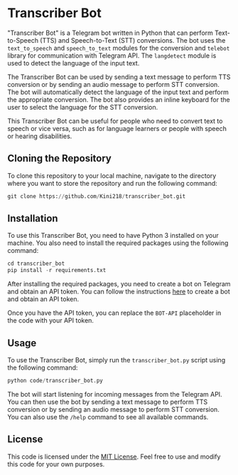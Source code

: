 # Transcriber Bot

"Transcriber Bot" is a Telegram bot written in Python that can perform Text-to-Speech (TTS) and Speech-to-Text (STT) conversions. The bot uses the `text_to_speech` and `speech_to_text` modules for the conversion and `telebot` library for communication with Telegram API. The `langdetect` module is used to detect the language of the input text.

The Transcriber Bot can be used by sending a text message to perform TTS conversion or by sending an audio message to perform STT conversion. The bot will automatically detect the language of the input text and perform the appropriate conversion. The bot also provides an inline keyboard for the user to select the language for the STT conversion.

This Transcriber Bot can be useful for people who need to convert text to speech or vice versa, such as for language learners or people with speech or hearing disabilities.

## Cloning the Repository

To clone this repository to your local machine, navigate to the directory where you want to store the repository and run the following command:

```python
git clone https://github.com/Kini218/transcriber_bot.git
```

## Installation

To use this Transcriber Bot, you need to have Python 3 installed on your machine. You also need to install the required packages using the following command:

```python
cd transcriber_bot
pip install -r requirements.txt
```

After installing the required packages, you need to create a bot on Telegram and obtain an API token. You can follow the instructions [here](https://core.telegram.org/bots#creating-a-new-bot) to create a bot and obtain an API token.

Once you have the API token, you can replace the `BOT-API` placeholder in the code with your API token.

## Usage

To use the Transcriber Bot, simply run the `transcriber_bot.py` script using the following command:

```python
python code/transcriber_bot.py
```

The bot will start listening for incoming messages from the Telegram API. You can then use the bot by sending a text message to perform TTS conversion or by sending an audio message to perform STT conversion. You can also use the `/help` command to see all available commands.

## License

This code is licensed under the [MIT License](https://github.com/username/repo/blob/master/LICENSE). Feel free to use and modify this code for your own purposes.
